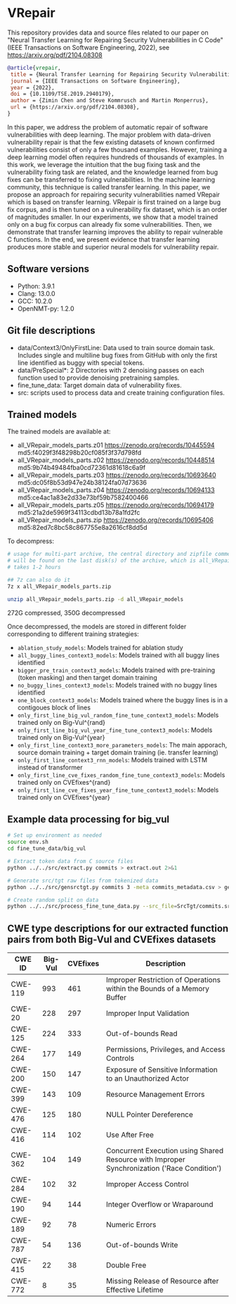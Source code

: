 # VRepair

This repository provides data and source files related to our paper on "Neural Transfer Learning for Repairing Security Vulnerabilities in C Code" (IEEE Transactions on Software Engineering, 2022), see <https://arxiv.org/pdf/2104.08308>

```bibtex
@article{vrepair,
 title = {Neural Transfer Learning for Repairing Security Vulnerabilities in C Code},
 journal = {IEEE Transactions on Software Engineering},
 year = {2022},
 doi = {10.1109/TSE.2019.2940179},
 author = {Zimin Chen and Steve Kommrusch and Martin Monperrus},
 url = {https://arxiv.org/pdf/2104.08308},
}


```


In this paper, we address the problem of automatic repair of software vulnerabilities with deep learning. The major problem with data-driven vulnerability repair is that the few existing datasets of known confirmed vulnerabilities consist of only a few thousand examples. However, training a deep learning model often requires hundreds of thousands of examples. In this work, we leverage the intuition that the bug fixing task and the vulnerability fixing task are related, and the knowledge learned from bug fixes can be transferred to fixing vulnerabilities. In the machine learning community, this technique is called transfer learning. In this paper, we propose an approach for repairing security vulnerabilities named VRepair which is based on transfer learning. VRepair is first trained on a large bug fix corpus, and is then tuned on a vulnerability fix dataset, which is an order of magnitudes smaller. In our experiments, we show that a model trained only on a bug fix corpus can already fix some vulnerabilities. Then, we demonstrate that transfer learning improves the ability to repair vulnerable C functions. In the end, we present evidence that transfer learning produces more stable and superior neural models for vulnerability repair.

## Software versions

 * Python: 3.9.1
 * Clang: 13.0.0
 * GCC: 10.2.0
 * OpenNMT-py: 1.2.0

## Git file descriptions
 * data/Context3/OnlyFirstLine: Data used to train source domain task. Includes single and multiline bug fixes from GitHub with only the first line identified as buggy with special tokens.
 * data/PreSpecial*: 2 Directories with 2 denoising passes on each function used to provide denoising pretraining samples.
 * fine_tune_data: Target domain data of vulnerability fixes.
 * src: scripts used to process data and create training configuration files.

## Trained models

The trained models are available at:
* all_VRepair_models_parts.z01  https://zenodo.org/records/10445594 md5:f4029f3f48298b20cf085f3f37d798fd
* all_VRepair_models_parts.z02  https://zenodo.org/records/10448514 md5:9b74b49484fba0cd72361d81618c6a9f 
* all_VRepair_models_parts.z03  https://zenodo.org/records/10693640 md5:dc05f8b53d947e24b38124fa07d73636
* all_VRepair_models_parts.z04 https://zenodo.org/records/10694133 md5:ce4ac1a83e2d33e73bf59b7582400466
* all_VRepair_models_parts.z05 https://zenodo.org/records/10694179 md5:21a2de5969f34113cdbd13b78a1fd2fc
* all_VRepair_models_parts.zip  https://zenodo.org/records/10695406 md5:82ed7c8bc58c867755e8a2616cf8dd5d

To decompress: 

```sh
# usage for multi-part archive, the central directory and zipfile comment
# will be found on the last disk(s) of the archive, which is all_VRepair_models_parts.zip
# takes 1-2 hours

## 7z can also do it
7z x all_VRepair_models_parts.zip 

unzip all_VRepair_models_parts.zip -d all_VRepair_models
```

272G compressed, 350G decompressed

Once decompressed, the models are stored in different folder corresponding to different training strategies:
* `ablation_study_models`: Models trained for ablation study
* `all_buggy_lines_context3_models`: Models trained with all buggy lines identified
* `bigger_pre_train_context3_models`: Models trained with pre-training (token masking) and then target domain training
* `no_buggy_lines_context3_models`: Models trained with no buggy lines identified
* `one_block_context3_models`: Models trained where the buggy lines is in a contigoues block of lines
* `only_first_line_big_vul_random_fine_tune_context3_models`: Models trained only on Big-Vul^{rand}
* `only_first_line_big_vul_year_fine_tune_context3_models`: Models trained only on Big-Vul^{year}
* `only_first_line_context3_more_parameters_models`: The main apporach, source domain training + target domain training (ie. transfer learning)
* `only_first_line_context3_rnn_models`: Models trained with LSTM instead of transformer
* `only_first_line_cve_fixes_random_fine_tune_context3_models`: Models trained only on CVEfixes^{rand}
* `only_first_line_cve_fixes_year_fine_tune_context3_models`: Models trained only on CVEfixes^{year}


## Example data processing for big\_vul

```bash
# Set up environment as needed
source env.sh
cd fine_tune_data/big_vul

# Extract token data from C source files
python ../../src/extract.py commits > extract.out 2>&1

# Generate src/tgt raw files from tokenized data
python ../../src/gensrctgt.py commits 3 -meta commits_metadata.csv > gensrctgt.out 2>&1

# Create random split on data
python ../../src/process_fine_tune_data.py --src_file=SrcTgt/commits.src.txt --tgt_file=SrcTgt/commits.tgt.txt --meta_file=SrcTgt/commits.meta.txt --max_src_length=1000 --max_tgt_length=100 --generate_random --is_big_vul --output_dir=. > process.out 2>&1
```

## CWE type descriptions for our extracted function pairs from both Big-Vul and CVEfixes datasets

| CWE ID  | Big-Vul | CVEfixes | Description                                                                                 |
|---------|---------|----------|---------------------------------------------------------------------------------------------|
| CWE-119 | 993     | 461      | Improper Restriction of Operations within the Bounds of a Memory Buffer                     |
| CWE-20  | 228     | 297      | Improper Input Validation                                                                   |
| CWE-125 | 224     | 333      | Out-of-bounds Read                                                                          |
| CWE-264 | 177     | 149      | Permissions, Privileges, and Access Controls                                                |
| CWE-200 | 150     | 147      | Exposure of Sensitive Information to an Unauthorized Actor                                  |
| CWE-399 | 143     | 109      | Resource Management Errors                                                                  |
| CWE-476 | 125     | 180      | NULL Pointer Dereference                                                                    |
| CWE-416 | 114     | 102      | Use After Free                                                                              |
| CWE-362 | 104     | 149      | Concurrent Execution using Shared Resource with Improper Synchronization ('Race Condition') |
| CWE-284 | 102     | 32       | Improper Access Control                                                                     |
| CWE-190 | 94      | 144      | Integer Overflow or Wraparound                                                              |
| CWE-189 | 92      | 78       | Numeric Errors                                                                              |
| CWE-787 | 54      | 136      | Out-of-bounds Write                                                                         |
| CWE-415 | 22      | 38       | Double Free                                                                                 |
| CWE-772 | 8       | 35       | Missing Release of Resource after Effective Lifetime                                        |

